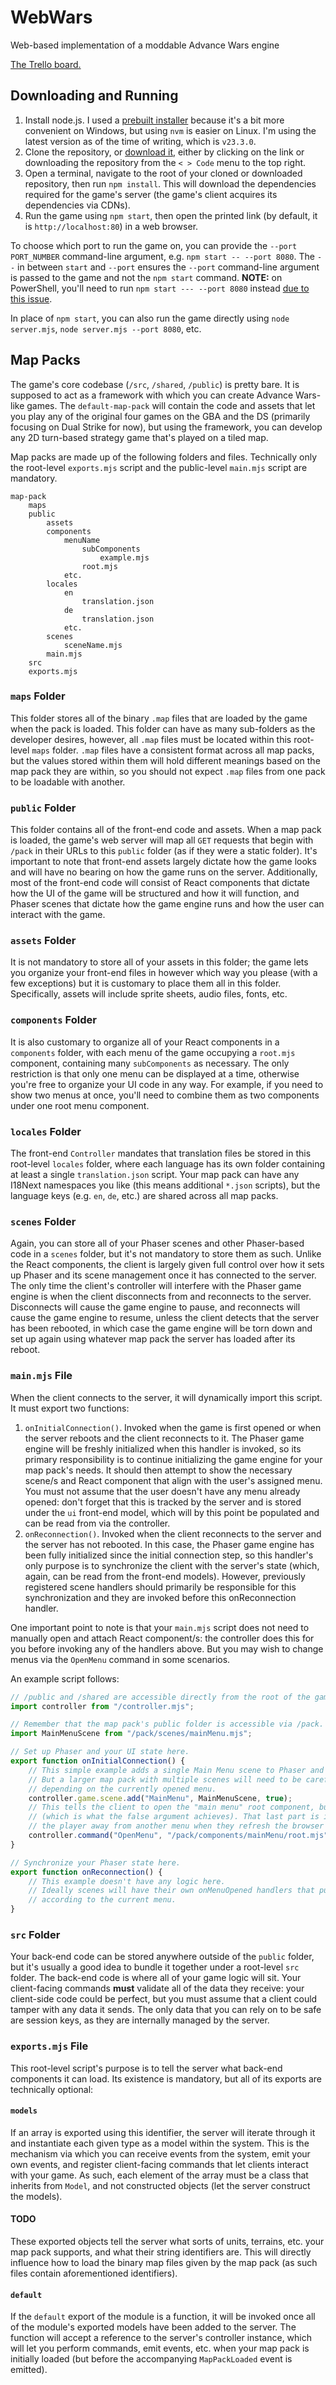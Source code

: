 # WebWars

Web-based implementation of a moddable Advance Wars engine

[The Trello board.](https://trello.com/b/oEdX3SEL/web-wars)

## Downloading and Running

1. Install node.js. I used a [prebuilt installer](https://nodejs.org/en/download/prebuilt-installer) because it's a bit more convenient on Windows, but using `nvm` is easier on Linux. I'm using the latest version as of the time of writing, which is `v23.3.0`.
2. Clone the repository, or [download it](https://github.com/CasualYT31/WebWars/archive/refs/heads/main.zip), either by clicking on the link or downloading the repository from the `< > Code` menu to the top right.
3. Open a terminal, navigate to the root of your cloned or downloaded repository, then run `npm install`. This will download the dependencies required for the game's server (the game's client acquires its dependencies via CDNs).
4. Run the game using `npm start`, then open the printed link (by default, it is `http://localhost:80`) in a web browser.

To choose which port to run the game on, you can provide the `--port PORT_NUMBER` command-line argument, e.g. `npm start -- --port 8080`. The `--` in between `start` and `--port` ensures the `--port` command-line argument is passed to the game and not the `npm start` command. **NOTE:** on PowerShell, you'll need to run `npm start --- --port 8080` instead [due to this issue](https://github.com/npm/cli/issues/3136#issuecomment-925352743).

In place of `npm start`, you can also run the game directly using `node server.mjs`, `node server.mjs --port 8080`, etc.

## Map Packs

The game's core codebase (`/src`, `/shared`, `/public`) is pretty bare. It is supposed to act as a framework with which you can create Advance Wars-like games. The `default-map-pack` will contain the code and assets that let you play any of the original four games on the GBA and the DS (primarily focusing on Dual Strike for now), but using the framework, you can develop any 2D turn-based strategy game that's played on a tiled map.

Map packs are made up of the following folders and files. Technically only the root-level `exports.mjs` script and the public-level `main.mjs` script are mandatory.

```
map-pack
    maps
    public
        assets
        components
            menuName
                subComponents
                    example.mjs
                root.mjs
            etc.
        locales
            en
                translation.json
            de
                translation.json
            etc.
        scenes
            sceneName.mjs
        main.mjs
    src
    exports.mjs
```

### `maps` Folder

This folder stores all of the binary `.map` files that are loaded by the game when the pack is loaded. This folder can have as many sub-folders as the developer desires, however, all `.map` files must be located within this root-level `maps` folder. `.map` files have a consistent format across all map packs, but the values stored within them will hold different meanings based on the map pack they are within, so you should not expect `.map` files from one pack to be loadable with another.

### `public` Folder

This folder contains all of the front-end code and assets. When a map pack is loaded, the game's web server will map all `GET` requests that begin with `/pack` in their URLs to this `public` folder (as if they were a static folder). It's important to note that front-end assets largely dictate how the game looks and will have no bearing on how the game runs on the server. Additionally, most of the front-end code will consist of React components that dictate how the UI of the game will be structured and how it will function, and Phaser scenes that dictate how the game engine runs and how the user can interact with the game.

### `assets` Folder

It is not mandatory to store all of your assets in this folder; the game lets you organize your front-end files in however which way you please (with a few exceptions) but it is customary to place them all in this folder. Specifically, assets will include sprite sheets, audio files, fonts, etc.

### `components` Folder

It is also customary to organize all of your React components in a `components` folder, with each menu of the game occupying a `root.mjs` component, containing many `subComponents` as necessary. The only restriction is that only one menu can be displayed at a time, otherwise you're free to organize your UI code in any way. For example, if you need to show two menus at once, you'll need to combine them as two components under one root menu component.

### `locales` Folder

The front-end `Controller` mandates that translation files be stored in this root-level `locales` folder, where each language has its own folder containing at least a single `translation.json` script. Your map pack can have any I18Next namespaces you like (this means additional `*.json` scripts), but the language keys (e.g. `en`, `de`, etc.) are shared across all map packs.

### `scenes` Folder

Again, you can store all of your Phaser scenes and other Phaser-based code in a `scenes` folder, but it's not mandatory to store them as such. Unlike the React components, the client is largely given full control over how it sets up Phaser and its scene management once it has connected to the server. The only time the client's controller will interfere with the Phaser game engine is when the client disconnects from and reconnects to the server. Disconnects will cause the game engine to pause, and reconnects will cause the game engine to resume, unless the client detects that the server has been rebooted, in which case the game engine will be torn down and set up again using whatever map pack the server has loaded after its reboot.

### `main.mjs` File

When the client connects to the server, it will dynamically import this script. It must export two functions:

1. `onInitialConnection()`. Invoked when the game is first opened or when the server reboots and the client reconnects to it. The Phaser game engine will be freshly initialized when this handler is invoked, so its primary responsibility is to continue initializing the game engine for your map pack's needs. It should then attempt to show the necessary scene/s and React component that align with the user's assigned menu. You must not assume that the user doesn't have any menu already opened: don't forget that this is tracked by the server and is stored under the `ui` front-end model, which will by this point be populated and can be read from via the controller.
2. `onReconnection()`. Invoked when the client reconnects to the server and the server has not rebooted. In this case, the Phaser game engine has been fully initialized since the initial connection step, so this handler's only purpose is to synchronize the client with the server's state (which, again, can be read from the front-end models). However, previously registered scene handlers should primarily be responsible for this synchronization and they are invoked before this onReconnection handler.

One important point to note is that your `main.mjs` script does not need to manually open and attach React component/s: the controller does this for you before invoking any of the handlers above. But you may wish to change menus via the `OpenMenu` command in some scenarios.

An example script follows:

```js
// /public and /shared are accessible directly from the root of the game's URL (/).
import controller from "/controller.mjs";

// Remember that the map pack's public folder is accessible via /pack.
import MainMenuScene from "/pack/scenes/mainMenu.mjs";

// Set up Phaser and your UI state here.
export function onInitialConnection() {
    // This simple example adds a single Main Menu scene to Phaser and starts it.
    // But a larger map pack with multiple scenes will need to be careful about which scenes it starts immediately,
    // depending on the currently opened menu.
    controller.game.scene.add("MainMenu", MainMenuScene, true);
    // This tells the client to open the "main menu" root component, but only if they don't already have a menu open
    // (which is what the false argument achieves). That last part is important, as it prevents the map pack from moving
    // the player away from another menu when they refresh the browser and cause this handler to be invoked again.
    controller.command("OpenMenu", "/pack/components/mainMenu/root.mjs", false);
}

// Synchronize your Phaser state here.
export function onReconnection() {
    // This example doesn't have any logic here.
    // Ideally scenes will have their own onMenuOpened handlers that put themselves to sleep or awaken themselves
    // according to the current menu.
}
```

### `src` Folder

Your back-end code can be stored anywhere outside of the `public` folder, but it's usually a good idea to bundle it together under a root-level `src` folder. The back-end code is where all of your game logic will sit. Your client-facing commands **must** validate all of the data they receive: your client-side code could be perfect, but you must assume that a client could tamper with any data it sends. The only data that you can rely on to be safe are session keys, as they are internally managed by the server.

### `exports.mjs` File

This root-level script's purpose is to tell the server what back-end components it can load. Its existence is mandatory, but all of its exports are technically optional:

#### `models`

If an array is exported using this identifier, the server will iterate through it and instantiate each given type as a model within the system. This is the mechanism via which you can receive events from the system, emit your own events, and register client-facing commands that let clients interact with your game. As such, each element of the array must be a class that inherits from `Model`, and not constructed objects (let the server construct the models).

#### TODO

These exported objects tell the server what sorts of units, terrains, etc. your map pack supports, and what their string identifiers are. This will directly influence how to load the binary map files given by the map pack (as such files contain aforementioned identifiers).

#### `default`

If the `default` export of the module is a function, it will be invoked once all of the module's exported models have been added to the server. The function will accept a reference to the server's controller instance, which will let you perform commands, emit events, etc. when your map pack is initially loaded (but before the accompanying `MapPackLoaded` event is emitted).
